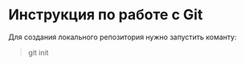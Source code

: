 # Инструкция по работе с Git

Для создания локального репозитория нужно запустить команту:
> git init
